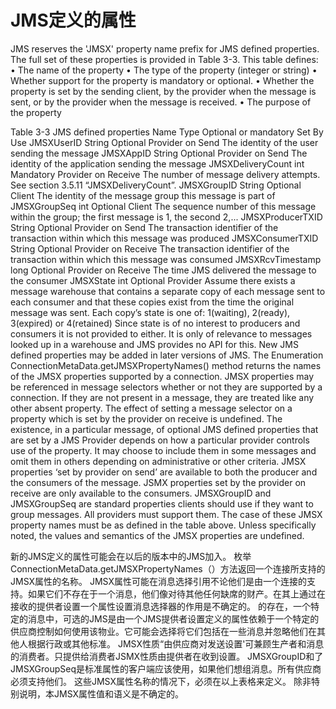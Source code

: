 # JMS定义的属性


JMS reserves the 'JMSX' property name prefix for JMS defined properties. The full set of these properties is provided in Table 3-3. This table defines:
• The name of the property
• The type of the property (integer or string)
• Whether support for the property is mandatory or optional.
• Whether the property is set by the sending client, by the provider when the message is sent, or by the provider when the message is received.
• The purpose of the property

Table 3-3 JMS defined properties Name 	Type 	Optional or mandatory 	Set By 	Use
JMSXUserID 	String 	Optional 	Provider on Send 	The identity of the user sending the message
JMSXAppID 	String 	Optional 	Provider on Send 	The identity of the application sending the message
JMSXDeliveryCount 	int 	Mandatory 	Provider on Receive 	The number of message delivery attempts. See section 3.5.11 “JMSXDeliveryCount”.
JMSXGroupID 	String 	Optional 	Client 	The identity of the message group this message is part of
JMSXGroupSeq 	int 	Optional 	Client 	The sequence number of this message within the group; the first message is 1, the second 2,...
JMSXProducerTXID 	String 	Optional 	Provider on Send 	The transaction identifier of the transaction within which this message was produced
JMSXConsumerTXID 	String 	Optional 	Provider on Receive 	The transaction identifier of the transaction within which this message was consumed
JMSXRcvTimestamp 	long 	Optional 	Provider on Receive 	The time JMS delivered the message to the consumer
JMSXState 	int 	Optional 	Provider 	Assume there exists a message warehouse that contains a separate copy of each message sent to each consumer and that these copies exist from the time the original message was sent.
Each copy’s state is one of: 1(waiting), 2(ready), 3(expired) or 4(retained)
Since state is of no interest to producers and consumers it is not provided to either. It is only of relevance to messages looked up in a warehouse and JMS provides no API for this.
New JMS defined properties may be added in later versions of JMS.
The Enumeration ConnectionMetaData.getJMSXPropertyNames() method returns the names of the JMSX properties supported by a connection.
JMSX properties may be referenced in message selectors whether or not they are supported by a connection. If they are not present in a message, they are treated like any other absent property. The effect of setting a message selector on a property which is set by the provider on receive is undefined.
The existence, in a particular message, of optional JMS defined properties that are set by a JMS Provider depends on how a particular provider controls use of the property. It may choose to include them in some messages and omit them in others depending on administrative or other criteria.
JMSX properties ‘set by provider on send’ are available to both the producer and the consumers of the message. JSMX properties set by the provider on receive are only available to the consumers. JMSXGroupID and JMSXGroupSeq are standard properties clients should use if they want to group messages. All providers must support them.
The case of these JMSX property names must be as defined in the table above.
Unless specifically noted, the values and semantics of the JMSX properties are undefined.

新的JMS定义的属性可能会在以后的版本中的JMS加入。
枚举ConnectionMetaData.getJMSXPropertyNames（）方法返回一个连接所支持的JMSX属性的名称。
JMSX属性可能在消息选择引用不论他们是由一个连接的支持。如果它们不存在于一个消息，他们像对待其他任何缺席的财产。在其上通过在接收的提供者设置一个属性设置消息选择器的作用是不确定的。
的存在，一个特定的消息中，可选的JMS是由一个JMS提供者设置定义的属性依赖于一个特定的供应商控制如何使用该物业。它可能会选择将它们包括在一些消息并忽略他们在其他人根据行政或其他标准。
JMSX性质“由供应商对发送设置'可兼顾生产者和消息的消费者。只提供给消费者JSMX性质由提供者在收到设置。 JMSXGroupID和了JMSXGroupSeq是标准属性的客户端应该使用，如果他们想组消息。所有供应商必须支持他们。
这些JMSX属性名称的情况下，必须在以上表格来定义。
除非特别说明，本JMSX属性值和语义是不确定的。
